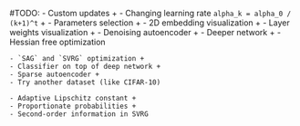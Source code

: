 #TODO:
    - Custom updates +
    - Changing learning rate `alpha_k = alpha_0 / (k+1)^t` +
    - Parameters selection +
    - 2D embedding visualization +
    - Layer weights visualization +
    - Denoising autoencoder +
    - Deeper network +
    - Hessian free optimization
    
    - `SAG` and `SVRG` optimization +
    - Classifier on top of deep network +
    - Sparse autoencoder +
    - Try another dataset (like CIFAR-10)

    - Adaptive Lipschitz constant +
    - Proportionate probabilities +
    - Second-order information in SVRG
